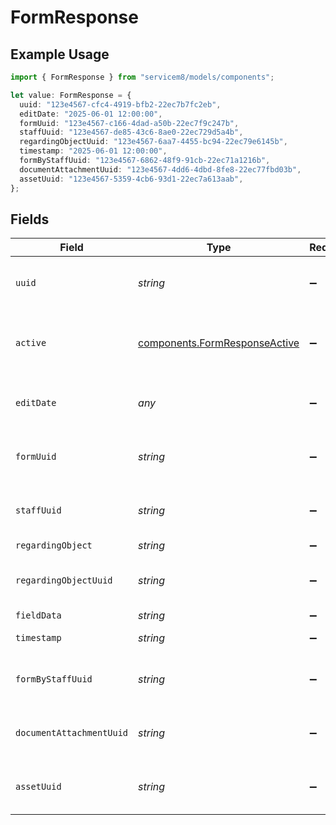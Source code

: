 # FormResponse

## Example Usage

```typescript
import { FormResponse } from "servicem8/models/components";

let value: FormResponse = {
  uuid: "123e4567-cfc4-4919-bfb2-22ec7b7fc2eb",
  editDate: "2025-06-01 12:00:00",
  formUuid: "123e4567-c166-4dad-a50b-22ec7f9c247b",
  staffUuid: "123e4567-de85-43c6-8ae0-22ec729d5a4b",
  regardingObjectUuid: "123e4567-6aa7-4455-bc94-22ec79e6145b",
  timestamp: "2025-06-01 12:00:00",
  formByStaffUuid: "123e4567-6862-48f9-91cb-22ec71a1216b",
  documentAttachmentUuid: "123e4567-4dd6-4dbd-8fe8-22ec77fbd03b",
  assetUuid: "123e4567-5359-4cb6-93d1-22ec7a613aab",
};
```

## Fields

| Field                                                                          | Type                                                                           | Required                                                                       | Description                                                                    | Example                                                                        |
| ------------------------------------------------------------------------------ | ------------------------------------------------------------------------------ | ------------------------------------------------------------------------------ | ------------------------------------------------------------------------------ | ------------------------------------------------------------------------------ |
| `uuid`                                                                         | *string*                                                                       | :heavy_minus_sign:                                                             | Unique identifier for this record                                              | 123e4567-cfc4-4919-bfb2-22ec7b7fc2eb                                           |
| `active`                                                                       | [components.FormResponseActive](../../models/components/formresponseactive.md) | :heavy_minus_sign:                                                             | Record active/deleted flag.  Valid values are [0,1]                            |                                                                                |
| `editDate`                                                                     | *any*                                                                          | :heavy_minus_sign:                                                             | Timestamp at which record was last modified                                    | 2025-06-01 12:00:00                                                            |
| `formUuid`                                                                     | *string*                                                                       | :heavy_minus_sign:                                                             | N/A                                                                            | 123e4567-c166-4dad-a50b-22ec7f9c247b                                           |
| `staffUuid`                                                                    | *string*                                                                       | :heavy_minus_sign:                                                             | N/A                                                                            | 123e4567-de85-43c6-8ae0-22ec729d5a4b                                           |
| `regardingObject`                                                              | *string*                                                                       | :heavy_minus_sign:                                                             | N/A                                                                            |                                                                                |
| `regardingObjectUuid`                                                          | *string*                                                                       | :heavy_minus_sign:                                                             | N/A                                                                            | 123e4567-6aa7-4455-bc94-22ec79e6145b                                           |
| `fieldData`                                                                    | *string*                                                                       | :heavy_minus_sign:                                                             | N/A                                                                            |                                                                                |
| `timestamp`                                                                    | *string*                                                                       | :heavy_minus_sign:                                                             | N/A                                                                            | 2025-06-01 12:00:00                                                            |
| `formByStaffUuid`                                                              | *string*                                                                       | :heavy_minus_sign:                                                             | N/A                                                                            | 123e4567-6862-48f9-91cb-22ec71a1216b                                           |
| `documentAttachmentUuid`                                                       | *string*                                                                       | :heavy_minus_sign:                                                             | N/A                                                                            | 123e4567-4dd6-4dbd-8fe8-22ec77fbd03b                                           |
| `assetUuid`                                                                    | *string*                                                                       | :heavy_minus_sign:                                                             | N/A                                                                            | 123e4567-5359-4cb6-93d1-22ec7a613aab                                           |